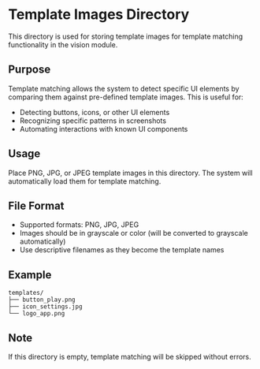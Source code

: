 # Template Images Directory

This directory is used for storing template images for template matching functionality in the vision module.

## Purpose
Template matching allows the system to detect specific UI elements by comparing them against pre-defined template images. This is useful for:
- Detecting buttons, icons, or other UI elements
- Recognizing specific patterns in screenshots
- Automating interactions with known UI components

## Usage
Place PNG, JPG, or JPEG template images in this directory. The system will automatically load them for template matching.

## File Format
- Supported formats: PNG, JPG, JPEG
- Images should be in grayscale or color (will be converted to grayscale automatically)
- Use descriptive filenames as they become the template names

## Example
```
templates/
├── button_play.png
├── icon_settings.jpg
└── logo_app.png
```

## Note
If this directory is empty, template matching will be skipped without errors.
